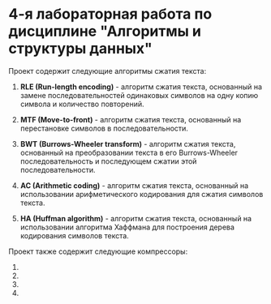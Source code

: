 # 4-я лабораторная работа по дисциплине "Алгоритмы и структуры данных"

Проект содержит следующие алгоритмы сжатия текста:

1. **RLE (Run-length encoding)** - алгоритм сжатия текста, основанный на замене последовательностей одинаковых символов на одну копию символа и количество повторений.

2. **MTF (Move-to-front)** - алгоритм сжатия текста, основанный на перестановке символов в последовательности.

3. **BWT (Burrows-Wheeler transform)** - алгоритм сжатия текста, основанный на преобразовании текста в его Burrows-Wheeler последовательность и последующем сжатии этой последовательности.

4. **AC (Arithmetic coding)** - алгоритм сжатия текста, основанный на использовании арифметического кодирования для сжатия символов текста.

5. **HA (Huffman algorithm)** - алгоритм сжатия текста, основанный на использовании алгоритма Хаффмана для построения дерева кодирования символов текста.

Проект также содержит следующие компрессоры:

1. 

2. 

3. 

4. 